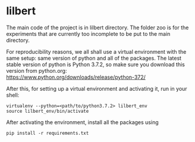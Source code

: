 # lilbert

The main code of the project is in lilbert directory. The folder zoo is for the experiments that are currently too incomplete to be put to the main directory.

For reproducibility reasons, we all shall use a virtual environment with the same setup: same version of python and all of the packages.
The latest stable version of python is Python 3.7.2, so make sure you download this version from python.org: https://www.python.org/downloads/release/python-372/

After this, for setting up a virtual environment and activating it, run in your shell:
```
virtualenv --python=<path/to/python3.7.2> lilbert_env
source lilbert_env/bin/activate
```
After activating the environment, install all the packages using
```
pip install -r requirements.txt
```
